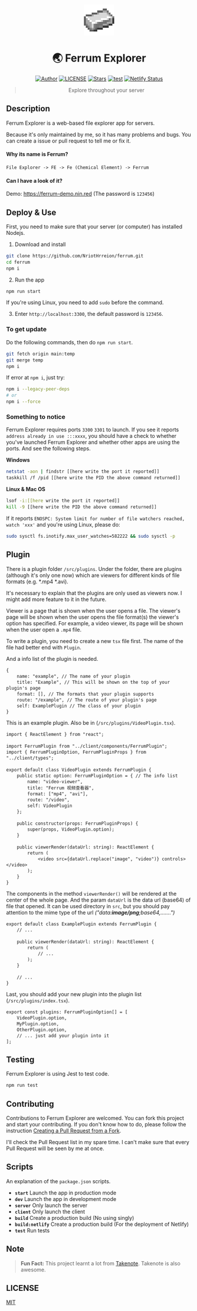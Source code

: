 <div align="center">

<img src="./public/icon.png" style="width:82px;image-rendering:pixelated;"/>

# 🌏 Ferrum Explorer

[![Author](https://img.shields.io/badge/Author-NriotHrreion-red.svg "Author")](https://github.com/NriotHrreion)
[![LICENSE](https://img.shields.io/badge/license-MIT-green.svg "LICENSE")](./LICENSE)
[![Stars](https://img.shields.io/github/stars/NriotHrreion/ferrum.svg?label=Stars)](https://github.com/NriotHrreion/ferrum/stargazers)
[![test](https://img.shields.io/github/workflow/status/NriotHrreion/ferrum/Run%20Code%20Tests)](https://github.com/NriotHrreion/ferrum/actions/workflows/node.js.yml)
[![Netlify Status](https://api.netlify.com/api/v1/badges/e6af7829-7b1c-47ed-bf14-deb2b2d9648a/deploy-status)](https://app.netlify.com/sites/resonant-kitsune-43a162/deploys)

> Explore throughout your server

</div>

## Description

Ferrum Explorer is a web-based file explorer app for servers.

Because it's only maintained by me, so it has many problems and bugs. You can create a issue or pull request to tell me or fix it.

#### Why its name is Ferrum?

```
File Explorer -> FE -> Fe (Chemical Element) -> Ferrum
```

#### Can I have a look of it?

Demo: https://ferrum-demo.nin.red (The password is `123456`)

## Deploy & Use

First, you need to make sure that your server (or computer) has installed Nodejs.

1. Download and install

```bash
git clone https://github.com/NriotHrreion/ferrum.git
cd ferrum
npm i
```

2. Run the app

```bash
npm run start
```

If you're using Linux, you need to add `sudo` before the command.

3. Enter `http://localhost:3300`, the default password is `123456`.

### To get update

Do the following commands, then do `npm run start`.

```bash
git fetch origin main:temp
git merge temp
npm i
```

If error at `npm i`, just try:

```bash
npm i --legacy-peer-deps
# or
npm i --force
```

### Something to notice

Ferrum Explorer requires ports `3300` `3301` to launch. If you see it reports `address already in use :::xxxx`, you should have a check to whether you've launched Ferrum Explorer and whether other apps are using the ports. And see the following steps.

**Windows**

```bash
netstat -aon | findstr [[here write the port it reported]]
taskkill /f /pid [[here write the PID the above command returned]]
```

**Linux & Mac OS**

```bash
lsof -i:[[here write the port it reported]]
kill -9 [[here write the PID the above command returned]]
```

If it reports `ENOSPC: System limit for number of file watchers reached, watch 'xxx'` and you're using Linux, please do:

```bash
sudo sysctl fs.inotify.max_user_watches=582222 && sudo sysctl -p
```

## Plugin

There is a plugin folder `/src/plugins`. Under the folder, there are plugins (although it's only one now) which are viewers for different kinds of file formats (e.g. *.mp4 *.avi).

It's necessary to explain that the plugins are only used as viewers now. I might add more feature to it in the future.

Viewer is a page that is shown when the user opens a file. The viewer's page will be shown when the user opens the file format(s) the viewer's option has specified. For example, a video viewer, its page will be shown when the user open a `.mp4` file.

To write a plugin, you need to create a new `tsx` file first. The name of the file had better end with `Plugin`.

And a info list of the plugin is needed.

```tsx
{
    name: "example", // The name of your plugin
    title: "Example", // This will be shown on the top of your plugin's page
    format: [], // The formats that your plugin supports
    route: "/example", // The route of your plugin's page
    self: ExamplePlugin // The class of your plugin
}
```

This is an example plugin. Also be in (`/src/plugins/VideoPlugin.tsx`).

```tsx
import { ReactElement } from "react";

import FerrumPlugin from "../client/components/FerrumPlugin";
import { FerrumPluginOption, FerrumPluginProps } from "../client/types";

export default class VideoPlugin extends FerrumPlugin {
    public static option: FerrumPluginOption = { // The info list
        name: "video-viewer",
        title: "Ferrum 视频查看器",
        format: ["mp4", "avi"],
        route: "/video",
        self: VideoPlugin
    };

    public constructor(props: FerrumPluginProps) {
        super(props, VideoPlugin.option);
    }

    public viewerRender(dataUrl: string): ReactElement {
        return (
            <video src={dataUrl.replace("image", "video")} controls></video>
        );
    }
}
```

The components in the method `viewerRender()` will be rendered at the center of the whole page. And the param `dataUrl` is the data url (base64) of file that opened. It can be used directory in `src`, but you should pay attention to the mime type of the url _("data:**image/png**;base64,.......")_

```tsx
export default class ExamplePlugin extends FerrumPlugin {
    // ...

    public viewerRender(dataUrl: string): ReactElement {
        return (
            // ...
        );
    }

    // ...
}
```

Last, you should add your new plugin into the plugin list (`/src/plugins/index.tsx`).

```tsx
export const plugins: FerrumPluginOption[] = [
    VideoPlugin.option,
    MyPlugin.option,
    OtherPlugin.option,
    // ... just add your plugin into it
];
```

## Testing

Ferrum Explorer is using Jest to test code.

```bash
npm run test
```

## Contributing

Contributions to Ferrum Explorer are welcomed. You can fork this project and start your contributing. If you don't know how to do, please follow the instruction [Creating a Pull Request from a Fork](https://help.github.com/en/github/collaborating-with-issues-and-pull-requests/creating-a-pull-request-from-a-fork).

I'll check the Pull Request list in my spare time. I can't make sure that every Pull Request will be seen by me at once.

## Scripts

An explanation of the `package.json` scripts.

- **`start`** Launch the app in production mode
- **`dev`** Launch the app in development mode
- **`server`** Only launch the server
- **`client`** Only launch the client
- **`build`** Create a production build (No using singly)
- **`build:netlify`** Create a production build (For the deployment of Netlify)
- **`test`** Run tests

## Note

> **Fun Fact:** This project learnt a lot from [Takenote](https://github.com/taniarascia/takenote). Takenote is also awesome.

## LICENSE

[MIT](./LICENSE)

